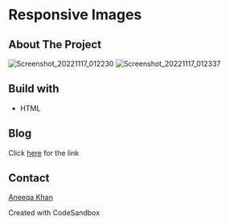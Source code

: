 # Responsive Images

## About The Project
![Screenshot_20221117_012230](https://user-images.githubusercontent.com/38748274/202394370-ae4f2917-d34c-46d0-ae2b-99786bc8f714.png)
![Screenshot_20221117_012337](https://user-images.githubusercontent.com/38748274/202394394-3415236c-2590-4f35-b73d-e8f8bb98e91c.png)

## Build with
- HTML

## Blog 
Click [here](https://dev.to/aneeqakhan/responsive-images-for-web-2n9g) for the link

## Contact
[Aneeqa Khan](https://twitter.com/Aneeqa_Khan25)

Created with CodeSandbox
